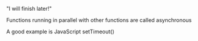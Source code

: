 "I will finish later!"

Functions running in parallel with other functions are called asynchronous

A good example is JavaScript setTimeout()
